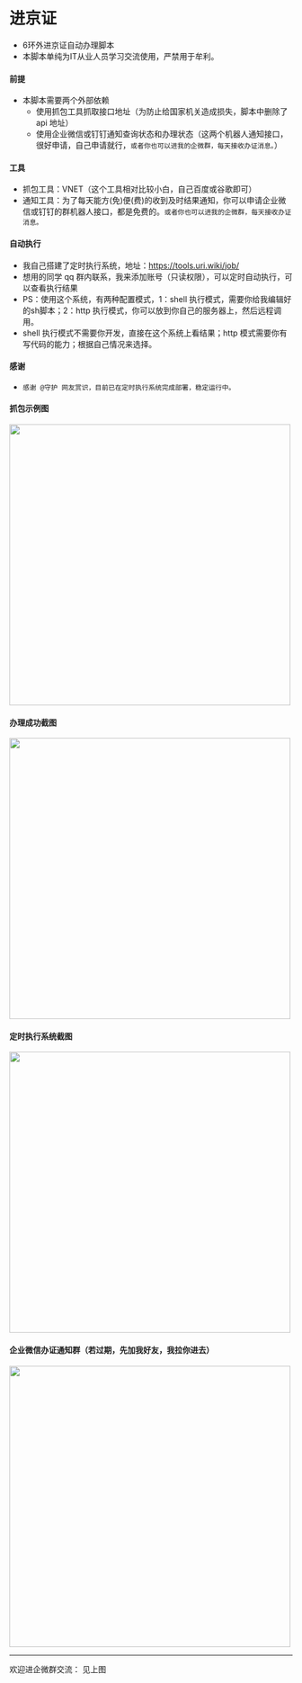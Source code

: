 # 进京证
- 6环外进京证自动办理脚本
- 本脚本单纯为IT从业人员学习交流使用，严禁用于牟利。

#### 前提
- 本脚本需要两个外部依赖
  - 使用抓包工具抓取接口地址（为防止给国家机关造成损失，脚本中删除了 api 地址）
  - 使用企业微信或钉钉通知查询状态和办理状态（这两个机器人通知接口，很好申请，自己申请就行，```或者你也可以进我的企微群，每天接收办证消息。```）

#### 工具
- 抓包工具：VNET（这个工具相对比较小白，自己百度或谷歌即可）
- 通知工具：为了每天能方(免)便(费)的收到及时结果通知，你可以申请企业微信或钉钉的群机器人接口，都是免费的。```或者你也可以进我的企微群，每天接收办证消息。```

#### 自动执行
- 我自己搭建了定时执行系统，地址：https://tools.uri.wiki/job/
- 想用的同学 qq 群内联系，我来添加账号（只读权限），可以定时自动执行，可以查看执行结果
- PS：使用这个系统，有两种配置模式，1：shell 执行模式，需要你给我编辑好的sh脚本；2：http 执行模式，你可以放到你自己的服务器上，然后远程调用。
- shell 执行模式不需要你开发，直接在这个系统上看结果；http 模式需要你有写代码的能力；根据自己情况来选择。

#### 感谢
- ```感谢 @守护 网友赏识，目前已在定时执行系统完成部署，稳定运行中。```

#### 抓包示例图
<img src="https://user-images.githubusercontent.com/12424760/177174535-c1cd0b16-a0d6-42e1-9638-db32277f5e49.jpeg" height="500px"/>

#### 办理成功截图
<img src="https://user-images.githubusercontent.com/12424760/177170494-e2f05493-224f-4030-ba14-1376323c269f.png" height="500px"/>

#### 定时执行系统截图
<img src="https://user-images.githubusercontent.com/12424760/210518930-4c348b63-75f0-4671-8e11-596318af13d8.jpg" height="500px"/>

#### 企业微信办证通知群（若过期，先加我好友，我拉你进去）
<img src="https://user-images.githubusercontent.com/12424760/212447212-d5a04bd1-df79-4f4f-8c60-ddb4da1a9018.jpg" height="500px"/>


---
欢迎进企微群交流：
见上图
